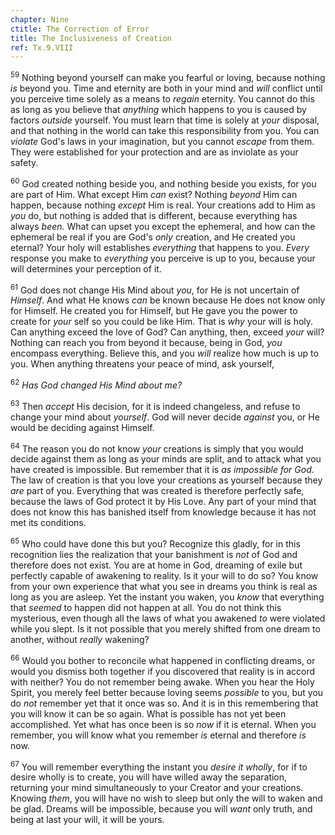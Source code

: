 ```yaml
---
chapter: Nine
ctitle: The Correction of Error
title: The Inclusiveness of Creation
ref: Tx.9.VIII
---
```


<sup>59</sup> Nothing beyond yourself can make you fearful or loving, because
nothing *is* beyond you. Time and eternity are both in your mind and
*will* conflict until you perceive time solely as a means to *regain*
eternity. You cannot do this as long as you believe that *anything*
which happens to you is caused by factors *outside* yourself. You must
learn that time is solely at *your* disposal, and that nothing in the
world can take this responsibility from you. You can *violate* God's
laws in your imagination, but you cannot *escape* from them. They were
established for your protection and are as inviolate as your safety.

<sup>60</sup> God created nothing beside you, and nothing beside you exists, for
you are part of Him. What except Him *can* exist? Nothing *beyond* Him
can happen, because nothing *except* Him is real. Your creations add to
Him as *you* do, but nothing is added that is different, because
everything has always *been.* What can upset you except the ephemeral,
and how can the ephemeral be real if you are God's *only* creation, and
He created you eternal? Your holy will establishes *everything* that
happens to you. *Every* response you make to *everything* you perceive
is up to you, because your will determines your perception of it.

<sup>61</sup> God does not change His Mind about *you*, for He is not uncertain of
*Himself*. And what He knows *can* be known because He does not know
only for Himself. He created you for Himself, but He gave you the power
to create for *your* self so you could be like Him. That is *why* your
will is holy. Can anything exceed the love of God? Can anything, then,
exceed *your* will? Nothing can reach you from beyond it because, being
in God, *you* encompass everything. Believe this, and you *will* realize
how much is up to you. When anything threatens your peace of mind, ask
yourself,

<sup>62</sup> *Has God changed His Mind about me?*

<sup>63</sup> Then *accept* His decision, for it is indeed changeless, and refuse
to change your mind about *yourself*. God will never decide *against*
you, or He would be deciding against Himself.

<sup>64</sup> The reason you do not know *your* creations is simply that you would
decide against them as long as your minds are split, and to attack what
you have created is impossible. But remember that it is *as impossible
for God*. The law of creation is that you love your creations as
yourself because they *are* part of you. Everything that was created is
therefore perfectly safe, because the laws of God protect it by His
Love. Any part of your mind that does not know this has banished itself
from knowledge because it has not met its conditions.

<sup>65</sup> Who could have done this but you? Recognize this gladly, for in this
recognition lies the realization that your banishment is *not* of God
and therefore does not exist. You are at home in God, dreaming of exile
but perfectly capable of awakening to reality. Is it your will to do so?
You know from your own experience that what you see in dreams you think
is real as long as you are asleep. Yet the instant you waken, you *know*
that everything that *seemed* to happen did not happen at all. You do
not think this mysterious, even though all the laws of what you awakened
*to* were violated while you slept. Is it not possible that you merely
shifted from one dream to another, without *really* wakening?

<sup>66</sup> Would you bother to reconcile what happened in conflicting dreams, or
would you dismiss both together if you discovered that reality is in
accord with neither? You do not remember being awake. When you hear the
Holy Spirit, you merely feel better because loving seems *possible* to
you, but you do *not* remember yet that it once was so. And it is in
this remembering that you will know it can be so again. What is possible
has not yet been accomplished. Yet what has once been is so *now* if it
is eternal. When you remember, you will know what you remember *is*
eternal and therefore *is* now.

<sup>67</sup> You will remember everything the instant you *desire it wholly*, for
if to desire wholly is to create, you will have willed away the
separation, returning your mind simultaneously to your Creator and your
creations. Knowing *them*, you will have no wish to sleep but only the
will to waken and be glad. Dreams will be impossible, because you will
*want* only truth, and being at last your will, it will be yours.

